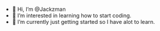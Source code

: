 - 👋 Hi, I’m @Jackzman
- 👀 I’m interested in learning how to start coding.
- 🌱 I’m currently just getting started so I have alot to learn.


<!---
Jackzman/Jackzman is a ✨ special ✨ repository because its `README.md` (this file) appears on your GitHub profile.
You can click the Preview link to take a look at your changes.
--->
